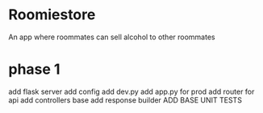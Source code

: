 # Roomiestore

An app where roommates can sell alcohol to other roommates

# phase 1
add flask server
add config
add dev.py
add app.py for prod
add router for api
add controllers base
add response builder
ADD BASE UNIT TESTS